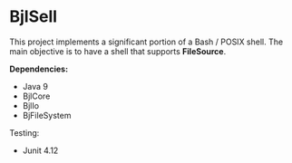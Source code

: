 # BjlSell
 
This project implements a significant portion of a Bash / POSIX shell.  The main objective is to have a shell that supports **FileSource**.


 
**Dependencies:**  
- Java 9  
- BjlCore  
- BjlIo  
- BjFileSystem
  
Testing:
- Junit 4.12
 			
